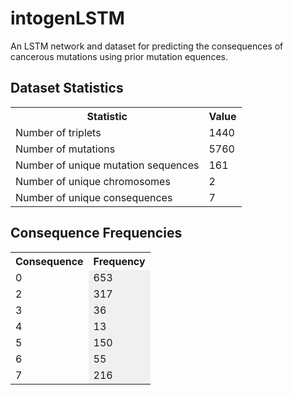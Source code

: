 # intogenLSTM
An LSTM network and dataset for predicting the consequences of cancerous mutations using prior mutation equences.



## Dataset Statistics


<table>
  <tr>
    <th>Statistic</th>
    <th>Value</th>
  </tr>
  <tr>
    <td>Number of triplets</td>
    <td>1440</td>
  </tr>
  <tr>
    <td>Number of mutations</td>
    <td>5760</td>
  </tr>
  <tr>
    <td>Number of unique mutation sequences</td>
    <td>161</td>
  </tr>
  <tr>
    <td>Number of unique chromosomes</td>
    <td>2</td>
  </tr>
  <tr>
    <td>Number of unique consequences</td>
    <td>7</td>
  </tr>
</table>


## Consequence Frequencies
<table>
  <tr>
    <th>Consequence</th>
    <th>Frequency</th>
  </tr>
  <tr>
    <td>0</td>
    <td style="background-color: #f0f0f0">653</td>
  </tr>
  <tr>
    <td>2</td>
    <td style="background-color: #f0f0f0">317</td>
  </tr>
  <tr>
    <td>3</td>
    <td style="background-color: #f0f0f0">36</td>
  </tr>
  <tr>
    <td>4</td>
    <td style="background-color: #f0f0f0">13</td>
  </tr>
  <tr>
    <td>5</td>
    <td style="background-color: #f0f0f0">150</td>
  </tr>
  <tr>
    <td>6</td>
    <td style="background-color: #f0f0f0">55</td>
  </tr>
  <tr>
    <td>7</td>
    <td style="background-color: #f0f0f0">216</td>
  </tr>
</table>
